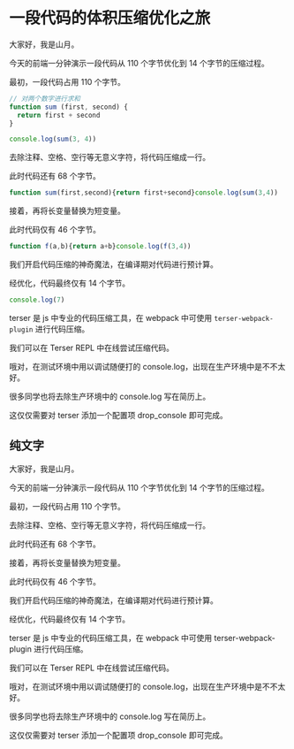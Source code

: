 # 一段代码的体积压缩优化之旅

大家好，我是山月。

今天的前端一分钟演示一段代码从 110 个字节优化到 14 个字节的压缩过程。

最初，一段代码占用 110 个字节。

``` js
// 对两个数字进行求和
function sum (first, second) {
  return first + second
}

console.log(sum(3, 4))
```

去除注释、空格、空行等无意义字符，将代码压缩成一行。

此时代码还有 68 个字节。

``` js
function sum(first,second){return first+second}console.log(sum(3,4))
```

接着，再将长变量替换为短变量。

此时代码仅有 46 个字节。

``` js
function f(a,b){return a+b}console.log(f(3,4))
```

我们开启代码压缩的神奇魔法，在编译期对代码进行预计算。

经优化，代码最终仅有 14 个字节。

``` js
console.log(7)
```

terser 是 js 中专业的代码压缩工具，在 webpack 中可使用 `terser-webpack-plugin` 进行代码压缩。

我们可以在 Terser REPL 中在线尝试压缩代码。

哦对，在测试环境中用以调试随便打的 console.log，出现在生产环境中是不不太好。

很多同学也将去除生产环境中的 console.log 写在简历上。

这仅仅需要对 terser 添加一个配置项 drop_console 即可完成。

## 纯文字

大家好，我是山月。

今天的前端一分钟演示一段代码从 110 个字节优化到 14 个字节的压缩过程。

最初，一段代码占用 110 个字节。

去除注释、空格、空行等无意义字符，将代码压缩成一行。

此时代码还有 68 个字节。

接着，再将长变量替换为短变量。

此时代码仅有 46 个字节。

我们开启代码压缩的神奇魔法，在编译期对代码进行预计算。

经优化，代码最终仅有 14 个字节。

terser 是 js 中专业的代码压缩工具，在 webpack 中可使用 terser-webpack-plugin 进行代码压缩。

我们可以在 Terser REPL 中在线尝试压缩代码。

哦对，在测试环境中用以调试随便打的 console.log，出现在生产环境中是不不太好。

很多同学也将去除生产环境中的 console.log 写在简历上。

这仅仅需要对 terser 添加一个配置项 drop_console 即可完成。
